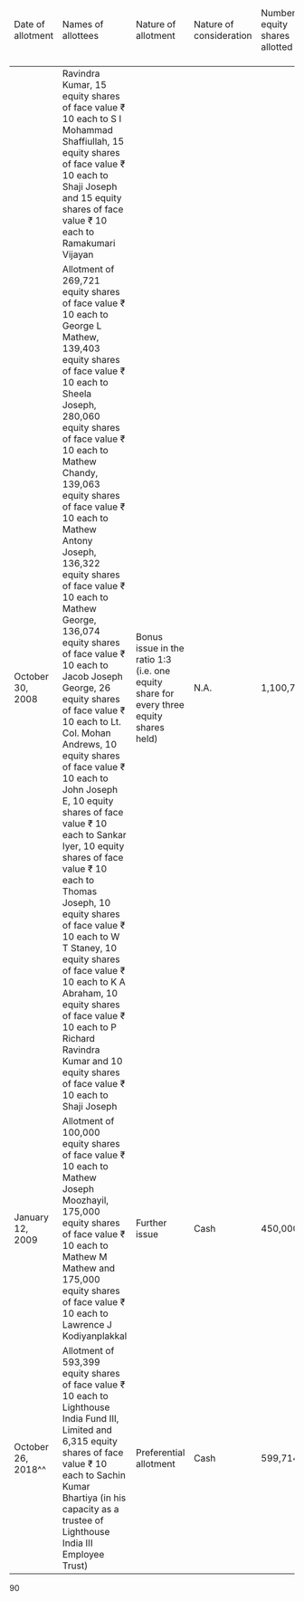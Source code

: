 <table><thead><tr><td>Date of allotment</td><td>Names of allottees</td><td>Nature of allotment</td><td>Nature of consideration</td><td>Number of equity shares allotted</td><td>Face value per equity share (in ₹)</td><td>Issue price per equity share (in ₹)</td><td>Cumulative number of equity shares</td><td>Cumulative paid-up equity share capital (in ₹)</td></tr></thead><tbody><tr><td></td><td>Ravindra Kumar, 15 equity shares of face value ₹ 10 each to S I Mohammad Shaffiullah, 15 equity shares of face value ₹ 10 each to Shaji Joseph and 15 equity shares of face value ₹ 10 each to Ramakumari Vijayan</td><td></td><td></td><td></td><td></td><td></td><td></td><td></td></tr><tr><td>October 30, 2008</td><td>Allotment of 269,721 equity shares of face value ₹ 10 each to George L Mathew, 139,403 equity shares of face value ₹ 10 each to Sheela Joseph, 280,060 equity shares of face value ₹ 10 each to Mathew Chandy, 139,063 equity shares of face value ₹ 10 each to Mathew Antony Joseph, 136,322 equity shares of face value ₹ 10 each to Mathew George, 136,074 equity shares of face value ₹ 10 each to Jacob Joseph George, 26 equity shares of face value ₹ 10 each to Lt. Col. Mohan Andrews, 10 equity shares of face value ₹ 10 each to John Joseph E, 10 equity shares of face value ₹ 10 each to Sankar Iyer, 10 equity shares of face value ₹ 10 each to Thomas Joseph, 10 equity shares of face value ₹ 10 each to W T Staney, 10 equity shares of face value ₹ 10 each to K A Abraham, 10 equity shares of face value ₹ 10 each to P Richard Ravindra Kumar and 10 equity shares of face value ₹ 10 each to Shaji Joseph</td><td>Bonus issue in the ratio 1:3 (i.e. one equity share for every three equity shares held)</td><td>N.A.</td><td>1,100,739</td><td>10</td><td>N.A.</td><td>4,402,955</td><td>44,029,550</td></tr><tr><td>January 12, 2009</td><td>Allotment of 100,000 equity shares of face value ₹ 10 each to Mathew Joseph Moozhayil, 175,000 equity shares of face value ₹ 10 each to Mathew M Mathew and 175,000 equity shares of face value ₹ 10 each to Lawrence J Kodiyanplakkal</td><td>Further issue</td><td>Cash</td><td>450,000</td><td>10</td><td>100</td><td>4,852,955</td><td>48,529,550</td></tr><tr><td>October 26, 2018^^</td><td>Allotment of 593,399 equity shares of face value ₹ 10 each to Lighthouse India Fund III, Limited and 6,315 equity shares of face value ₹ 10 each to Sachin Kumar Bhartiya (in his capacity as a trustee of Lighthouse India III Employee Trust)</td><td>Preferential allotment</td><td>Cash</td><td>599,714</td><td>10</td><td>1,267.27</td><td>5,452,669</td><td>54,526,690</td></tr></tbody></table>

90